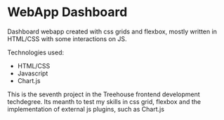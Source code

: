 # WebApp Dashboard
Dashboard webapp created with css grids and flexbox, mostly written in HTML/CSS with some interactions on JS.

Technologies used:
* HTML/CSS
* Javascript
* Chart.js

This is the seventh project in the Treehouse frontend development techdegree. Its meanth to test my skills in css grid, flexbox and the implementation of external js plugins, such as Chart.js
